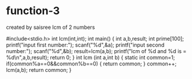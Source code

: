 # function-3
created by saisree lcm of 2 numbers

#include<stdio.h>
int lcm(int,int);
int main()
{
    int a,b,result;
    int prime[100];
    printf("input first number:");
    scanf("%d",&a);
    printf("input second number:");
    scanf("%d",&b);
    result=lcm(a,b);
    printf("lcm of %d and %d is = %d\n",a,b,result);
    return 0;
}
int lcm (int a,int b)
{
    static int common=1;
    if(common%a==0&&common%b==0)
    {
        return common;
    }
    common++;
    lcm(a,b);
    return common;
}
